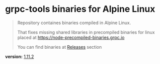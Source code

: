# grpc-tools binaries for Alpine Linux

> Repository containes binaries compiled in Alpine Linux.
>
> That fixes missing shared libraries in precompiled binaries for linux placed at https://node-precompiled-binaries.grpc.io
>
> You can find binaries at [Releases](https://github.com/Ty3uK/grpc-tools-alpine/releases/) section

**version:** [1.11.2](https://github.com/grpc/grpc-node/releases/tag/grpc-tools%401.11.2)
